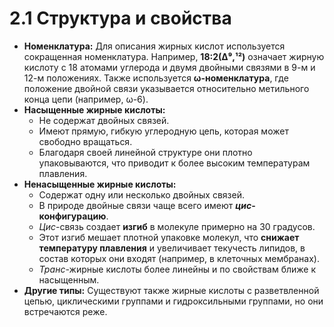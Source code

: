 # 2.1 Структура и свойства

*   **Номенклатура:** Для описания жирных кислот используется сокращенная номенклатура. Например, **18:2(Δ⁹,¹²)** означает жирную кислоту с 18 атомами углерода и двумя двойными связями в 9-м и 12-м положениях. Также используется **ω-номенклатура**, где положение двойной связи указывается относительно метильного конца цепи (например, ω-6).
*   **Насыщенные жирные кислоты:**
    *   Не содержат двойных связей.
    *   Имеют прямую, гибкую углеродную цепь, которая может свободно вращаться.
    *   Благодаря своей линейной структуре они плотно упаковываются, что приводит к более высоким температурам плавления.
*   **Ненасыщенные жирные кислоты:**
    *   Содержат одну или несколько двойных связей.
    *   В природе двойные связи чаще всего имеют ***цис*-конфигурацию**.
    *   *Цис*-связь создает **изгиб** в молекуле примерно на 30 градусов.
    *   Этот изгиб мешает плотной упаковке молекул, что **снижает температуру плавления** и увеличивает текучесть липидов, в состав которых они входят (например, в клеточных мембранах).
    *   *Транс*-жирные кислоты более линейны и по свойствам ближе к насыщенным.
*   **Другие типы:** Существуют также жирные кислоты с разветвленной цепью, циклическими группами и гидроксильными группами, но они встречаются реже.
